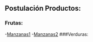 ## Postulación Productos:
### Frutas:
-[Manzanas1](https://www.youtube.com/watch?v=c3JSdUz5Tgg)
-[Manzanas2](https://www.youtube.com/watch?v=1Ayb-KERhyw)
###Verduras:
